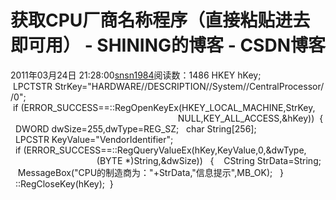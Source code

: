 # 获取CPU厂商名称程序（直接粘贴进去即可用） - SHINING的博客 - CSDN博客
2011年03月24日 21:28:00[snsn1984](https://me.csdn.net/snsn1984)阅读数：1486
HKEY hKey;
 LPCTSTR StrKey="HARDWARE//DESCRIPTION//System//CentralProcessor//0";
 if (ERROR_SUCCESS==::RegOpenKeyEx(HKEY_LOCAL_MACHINE,StrKey,
                                                                    NULL,KEY_ALL_ACCESS,&hKey))
 {
  DWORD dwSize=255,dwType=REG_SZ;
  char String[256]; 
  LPCSTR KeyValue="VendorIdentifier";
  if (ERROR_SUCCESS==::RegQueryValueEx(hKey,KeyValue,0,&dwType,
                                   (BYTE *)String,&dwSize))
  {
   CString StrData=String;
   MessageBox("CPU的制造商为："+StrData,"信息提示",MB_OK);
  }
  ::RegCloseKey(hKey);
 } 
